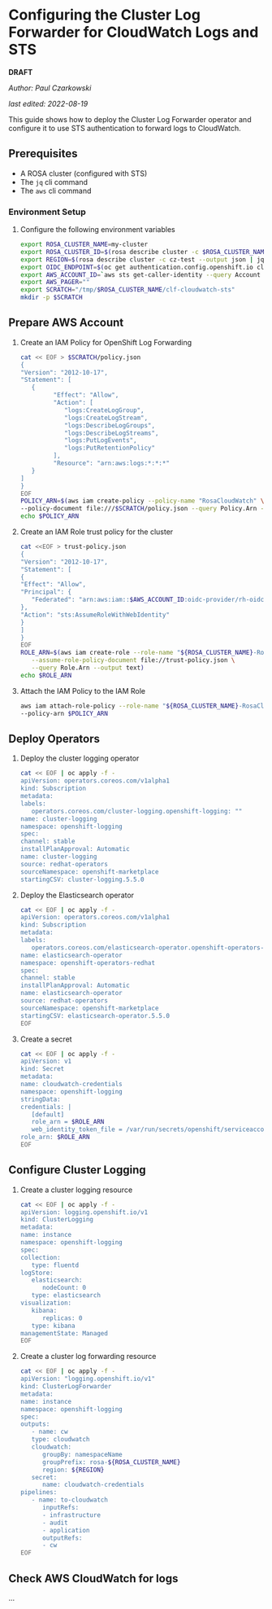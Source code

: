 # Configuring the Cluster Log Forwarder for CloudWatch Logs and STS

**DRAFT**

*Author: Paul Czarkowski*

*last edited: 2022-08-19*

This guide shows how to deploy the Cluster Log Forwarder operator and configure it to use STS authentication to forward logs to CloudWatch.

## Prerequisites

* A ROSA cluster (configured with STS)
* The `jq` cli command
* The `aws` cli command

### Environment Setup

1. Configure the following environment variables

   ```bash
   export ROSA_CLUSTER_NAME=my-cluster
   export ROSA_CLUSTER_ID=$(rosa describe cluster -c $ROSA_CLUSTER_NAME --output json | jq -r .id)
   export REGION=$(rosa describe cluster -c cz-test --output json | jq -r .region.id)
   export OIDC_ENDPOINT=$(oc get authentication.config.openshift.io cluster -o json | jq .spec.serviceAccountIssuer)
   export AWS_ACCOUNT_ID=`aws sts get-caller-identity --query Account --output text`
   export AWS_PAGER=""
   export SCRATCH="/tmp/$ROSA_CLUSTER_NAME/clf-cloudwatch-sts"
   mkdir -p $SCRATCH
   ```

## Prepare AWS Account

1. Create an IAM Policy for OpenShift Log Forwarding

   ```bash
   cat << EOF > $SCRATCH/policy.json
   {
   "Version": "2012-10-17",
   "Statement": [
      {
            "Effect": "Allow",
            "Action": [
               "logs:CreateLogGroup",
               "logs:CreateLogStream",
               "logs:DescribeLogGroups",
               "logs:DescribeLogStreams",
               "logs:PutLogEvents",
               "logs:PutRetentionPolicy"
            ],
            "Resource": "arn:aws:logs:*:*:*"
      }
   ]
   }
   EOF
   POLICY_ARN=$(aws iam create-policy --policy-name "RosaCloudWatch" \
   --policy-document file:///$SCRATCH/policy.json --query Policy.Arn --output text)
   echo $POLICY_ARN
   ```

1. Create an IAM Role trust policy for the cluster

   ```bash
   cat <<EOF > trust-policy.json
   {
   "Version": "2012-10-17",
   "Statement": [
   {
   "Effect": "Allow",
   "Principal": {
      "Federated": "arn:aws:iam::$AWS_ACCOUNT_ID:oidc-provider/rh-oidc.s3.us-east-1.amazonaws.com/$ROSA_CLUSTER_ID"
   },
   "Action": "sts:AssumeRoleWithWebIdentity"
   }
   ]
   }
   EOF
   ROLE_ARN=$(aws iam create-role --role-name "${ROSA_CLUSTER_NAME}-RosaCloudWatch" \
      --assume-role-policy-document file://trust-policy.json \
      --query Role.Arn --output text)
   echo $ROLE_ARN
   ```

1. Attach the IAM Policy to the IAM Role

   ```bash
   aws iam attach-role-policy --role-name "${ROSA_CLUSTER_NAME}-RosaCloudWatch" \
   --policy-arn $POLICY_ARN
   ```

## Deploy Operators

<!--
1. Create OperatorGroup

```bash
cat << EOF | oc apply -f -
apiVersion: operators.coreos.com/v1
kind: OperatorGroup
metadata:
  labels:
    hive.openshift.io/managed: "true"
  name: openshift-logging
  namespace: openshift-logging
spec:
  targetNamespaces:
  - openshift-logging
  upgradeStrategy: Default
```
-->

1. Deploy the cluster logging operator

   ```bash
   cat << EOF | oc apply -f -
   apiVersion: operators.coreos.com/v1alpha1
   kind: Subscription
   metadata:
   labels:
      operators.coreos.com/cluster-logging.openshift-logging: ""
   name: cluster-logging
   namespace: openshift-logging
   spec:
   channel: stable
   installPlanApproval: Automatic
   name: cluster-logging
   source: redhat-operators
   sourceNamespace: openshift-marketplace
   startingCSV: cluster-logging.5.5.0
   ```

1. Deploy the Elasticsearch operator

   ```bash
   cat << EOF | oc apply -f -
   apiVersion: operators.coreos.com/v1alpha1
   kind: Subscription
   metadata:
   labels:
      operators.coreos.com/elasticsearch-operator.openshift-operators-redhat: ""
   name: elasticsearch-operator
   namespace: openshift-operators-redhat
   spec:
   channel: stable
   installPlanApproval: Automatic
   name: elasticsearch-operator
   source: redhat-operators
   sourceNamespace: openshift-marketplace
   startingCSV: elasticsearch-operator.5.5.0
   EOF
   ```

1. Create a secret

   ```bash
   cat << EOF | oc apply -f -
   apiVersion: v1
   kind: Secret
   metadata:
   name: cloudwatch-credentials
   namespace: openshift-logging
   stringData:
   credentials: |
      [default]
      role_arn = $ROLE_ARN
      web_identity_token_file = /var/run/secrets/openshift/serviceaccount/token
   role_arn: $ROLE_ARN
   EOF
   ```

## Configure Cluster Logging

1. Create a cluster logging resource

   ```bash
   cat << EOF | oc apply -f -
   apiVersion: logging.openshift.io/v1
   kind: ClusterLogging
   metadata:
   name: instance
   namespace: openshift-logging
   spec:
   collection:
      type: fluentd
   logStore:
      elasticsearch:
         nodeCount: 0
      type: elasticsearch
   visualization:
      kibana:
         replicas: 0
      type: kibana
   managementState: Managed
   EOF
   ```

1. Create a cluster log forwarding resource

   ```bash
   cat << EOF | oc apply -f -
   apiVersion: "logging.openshift.io/v1"
   kind: ClusterLogForwarder
   metadata:
   name: instance
   namespace: openshift-logging
   spec:
   outputs:
      - name: cw
      type: cloudwatch
      cloudwatch:
         groupBy: namespaceName
         groupPrefix: rosa-${ROSA_CLUSTER_NAME}
         region: ${REGION}
      secret:
         name: cloudwatch-credentials
   pipelines:
      - name: to-cloudwatch
         inputRefs:
         - infrastructure
         - audit
         - application
         outputRefs:
         - cw
   EOF
   ```

## Check AWS CloudWatch for logs

...
